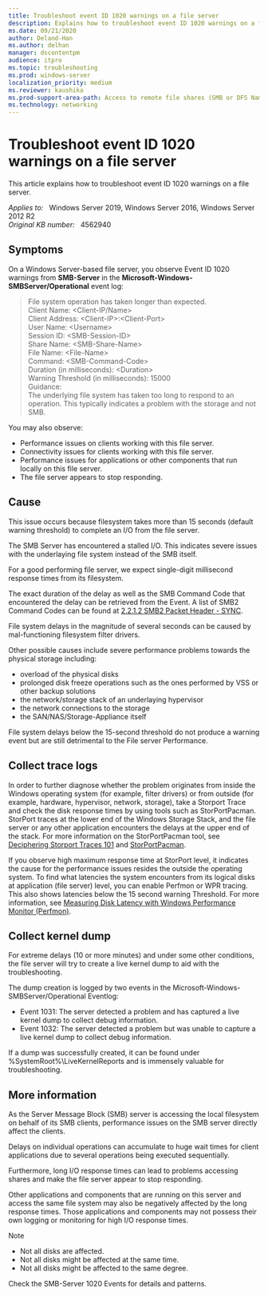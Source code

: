 ```yaml
---
title: Troubleshoot event ID 1020 warnings on a file server
description: Explains how to troubleshoot event ID 1020 warnings on a file server 
ms.date: 09/21/2020
author: Deland-Han
ms.author: delhan 
manager: dscontentpm
audience: itpro
ms.topic: troubleshooting
ms.prod: windows-server
localization_priority: medium
ms.reviewer: kaushika
ms.prod-support-area-path: Access to remote file shares (SMB or DFS Namespace)
ms.technology: networking
---
```

# Troubleshoot event ID 1020 warnings on a file server

This article explains how to troubleshoot event ID 1020 warnings on a file server.

_Applies to:_ &nbsp; Windows Server 2019, Windows Server 2016, Windows Server 2012 R2  
_Original KB number:_ &nbsp; 4562940

## Symptoms

On a Windows Server-based file server, you observe Event ID 1020 warnings from **SMB-Server** in the **Microsoft-Windows-SMBServer/Operational** event log:  

> File system operation has taken longer than expected.  
Client Name: \<Client-IP/Name>  
Client Address: \<Client-IP>:\<Client-Port>  
User Name: \<Username>  
Session ID: \<SMB-Session-ID>  
Share Name: \<SMB-Share-Name>  
File Name: \<File-Name>  
Command: \<SMB-Command-Code>  
Duration (in milliseconds): \<Duration>  
Warning Threshold (in milliseconds): 15000  
Guidance:  
The underlying file system has taken too long to respond to an operation. This typically indicates a problem with the storage and not SMB.

You may also observe:

- Performance issues on clients working with this file server.
- Connectivity issues for clients working with this file server.
- Performance issues for applications or other components that run locally on this file server.
- The file server appears to stop responding.

## Cause

This issue occurs because filesystem takes more than 15 seconds (default warning threshold) to complete an I/O from the file server.  

The SMB Server has encountered a stalled I/O. This indicates severe issues with the underlaying file system instead of the SMB itself.  

For a good performing file server, we expect single-digit millisecond response times from its filesystem.  

The exact duration of the delay as well as the SMB Command Code that encountered the delay can be retrieved from the Event. A list of SMB2 Command Codes can be found at [2.2.1.2 SMB2 Packet Header - SYNC](/openspecs/windows_protocols/ms-smb2/fb188936-5050-48d3-b350-dc43059638a4).  

File system delays in the magnitude of several seconds can be caused by mal-functioning filesystem filter drivers.  

Other possible causes include severe performance problems towards the physical storage including:

- overload of the physical disks
- prolonged disk freeze operations such as the ones performed by VSS or other backup solutions
- the network/storage stack of an underlaying hypervisor
- the network connections to the storage
- the SAN/NAS/Storage-Appliance itself  

File system delays below the 15-second threshold do not produce a warning event but are still detrimental to the File server Performance.

## Collect trace logs

In order to further diagnose whether the problem originates from inside the Windows operating system (for example, filter drivers) or from outside (for example, hardware, hypervisor, network, storage), take a Storport Trace and check the disk response times by using tools such as StorPortPacman. StorPort traces at the lower end of the Windows Storage Stack, and the file server or any other application encounters the delays at the upper end of the stack. For more information on the StorPortPacman tool, see [Deciphering Storport Traces 101](/archive/blogs/askcore/deciphering-storport-traces-101) and [StorPortPacman](https://github.com/CSS-Windows/WindowsDiag/tree/master/SHA/StorPortPacman).  

If you observe high maximum response time at StorPort level, it indicates the cause for the performance issues resides the outside the operating system. To find what latencies the system encounters from its logical disks at application (file server) level, you can enable Perfmon or WPR tracing. This also shows latencies below the 15 second warning Threshold. For more information, see [Measuring Disk Latency with Windows Performance Monitor (Perfmon)](/archive/blogs/askcore/measuring-disk-latency-with-windows-performance-monitor-perfmon).

## Collect kernel dump

For extreme delays (10 or more minutes) and under some other conditions, the file server will try to create a live kernel dump to aid with the troubleshooting.  

The dump creation is logged by two events in the Microsoft-Windows-SMBServer/Operational Eventlog:

- Event 1031: The server detected a problem and has captured a live kernel dump to collect debug information.
- Event 1032: The server detected a problem but was unable to capture a live kernel dump to collect debug information.

If a dump was successfully created, it can be found under %SystemRoot%\LiveKernelReports and is immensely valuable for troubleshooting.

## More information

As the Server Message Block (SMB) server is accessing the local filesystem on behalf of its SMB clients, performance issues on the SMB server directly affect the clients.  

Delays on individual operations can accumulate to huge wait times for client applications due to several operations being executed sequentially.  

Furthermore, long I/O response times can lead to problems accessing shares and make the file server appear to stop responding.  

Other applications and components that are running on this server and access the same file system may also be negatively affected by the long response times. Those applications and components may not possess their own logging or monitoring for high I/O response times.  

> [!Note]
>
> - Not all disks are affected.  
> - Not all disks might be affected at the same time.
> - Not all disks might be affected to the same degree.  

Check the SMB-Server 1020 Events for details and patterns.
